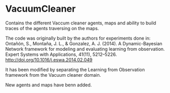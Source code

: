 # VacuumCleaner

Contains the different Vaccum cleaner agents, maps and ability to build traces of the agents traversing on the maps. 

The code was originally built by the authors for experiments done in: Ontañón, S., Montaña, J. L., & Gonzalez, A. J. (2014). A Dynamic-Bayesian Network framework for modeling and evaluating learning from observation. Expert Systems with Applications, 41(11), 5212–5226. http://doi.org/10.1016/j.eswa.2014.02.049

It has been modified by separating the Learning from Observation framework from the Vacuum cleaner domain. 

New agents and maps have benn added.


